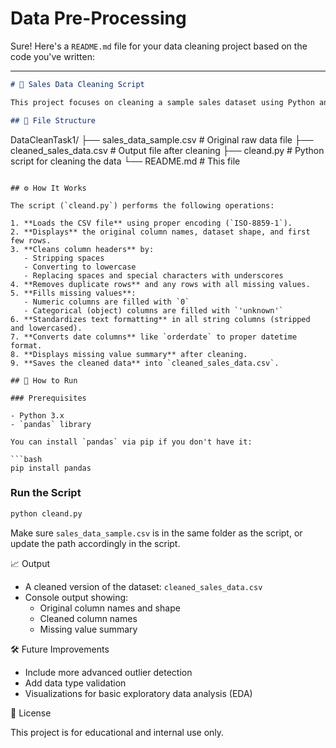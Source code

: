 # Data Pre-Processing

Sure! Here's a `README.md` file for your data cleaning project based on the code you've written:

---

```markdown
# 🧹 Sales Data Cleaning Script

This project focuses on cleaning a sample sales dataset using Python and the pandas library. The script performs a series of preprocessing tasks such as renaming columns, handling missing data, removing duplicates, and formatting values.

## 📂 File Structure

```
DataCleanTask1/
├── sales_data_sample.csv        # Original raw data file
├── cleaned_sales_data.csv       # Output file after cleaning
├── cleand.py                    # Python script for cleaning the data
└── README.md                    # This file
```

## ⚙️ How It Works

The script (`cleand.py`) performs the following operations:

1. **Loads the CSV file** using proper encoding (`ISO-8859-1`).
2. **Displays** the original column names, dataset shape, and first few rows.
3. **Cleans column headers** by:
   - Stripping spaces
   - Converting to lowercase
   - Replacing spaces and special characters with underscores
4. **Removes duplicate rows** and any rows with all missing values.
5. **Fills missing values**:
   - Numeric columns are filled with `0`
   - Categorical (object) columns are filled with `'unknown'`
6. **Standardizes text formatting** in all string columns (stripped and lowercased).
7. **Converts date columns** like `orderdate` to proper datetime format.
8. **Displays missing value summary** after cleaning.
9. **Saves the cleaned data** into `cleaned_sales_data.csv`.

## 🚀 How to Run

### Prerequisites

- Python 3.x
- `pandas` library

You can install `pandas` via pip if you don't have it:

```bash
pip install pandas
```

### Run the Script

```bash
python cleand.py
```

Make sure `sales_data_sample.csv` is in the same folder as the script, or update the path accordingly in the script.

 📈 Output

- A cleaned version of the dataset: `cleaned_sales_data.csv`
- Console output showing:
  - Original column names and shape
  - Cleaned column names
  - Missing value summary

 🛠️ Future Improvements

- Include more advanced outlier detection
- Add data type validation
- Visualizations for basic exploratory data analysis (EDA)

 📄 License

This project is for educational and internal use only.
